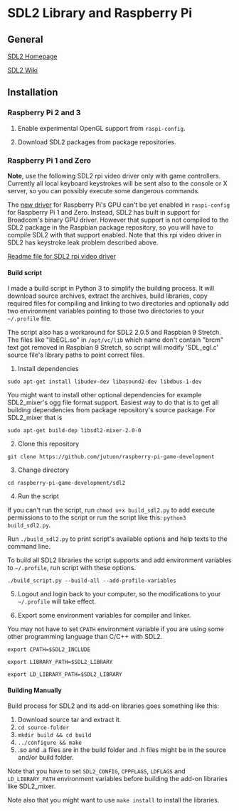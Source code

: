 # SDL2 Library and Raspberry Pi


## General

[SDL2 Homepage](https://www.libsdl.org/)

[SDL2 Wiki](https://wiki.libsdl.org/FrontPage)

## Installation

### Raspberry Pi 2 and 3

1. Enable experimental OpenGL support from `raspi-config`.

2. Download SDL2 packages from package repositories.

### Raspberry Pi 1 and Zero

**Note**, use the following SDL2 rpi video driver only with game controllers. Currently all local keyboard keystrokes will be
sent also to the console or X server, so you can possibly execute some dangerous commands.

The [new driver](https://github.com/anholt/mesa/wiki/VC4) for Raspberry Pi's GPU can't be yet enabled
in `raspi-config` for Raspberry Pi 1 and Zero. Instead, SDL2 has built in support for Broadcom's binary GPU driver.
However that support is not compiled to the SDL2 package in the Raspbian package repository, so you will have
to compile SDL2 with that support enabled. Note that this rpi video driver in SDL2 has keystroke leak problem described above.

[Readme file for SDL2 rpi video driver](https://hg.libsdl.org/SDL/file/default/docs/README-raspberrypi.md)

#### Build script

I made a build script in Python 3 to simplify the building process. It will download
source archives, extract the archives, build libraries, copy required files for compiling and linking
to two directories and optionally add two environment variables pointing to those two directories to your `~/.profile` file.

The script also has a workaround for SDL2 2.0.5 and Raspbian 9 Stretch. The files like "libEGL.so" in `/opt/vc/lib` which
name don't contain "brcm" text got removed in Raspbian 9 Stretch, so script will modify 'SDL_egl.c' source file's library paths
to point correct files.

1. Install dependencies

```
sudo apt-get install libudev-dev libasound2-dev libdbus-1-dev
```

You might want to install other optional dependencies for example SDL2_mixer's ogg file format support.
Easiest way to do that is to get all building dependencies from package repository's source package. For SDL2_mixer that is

```
sudo apt-get build-dep libsdl2-mixer-2.0-0
```

2. Clone this repository

```
git clone https://github.com/jutuon/raspberry-pi-game-development
```

3. Change directory
```
cd raspberry-pi-game-development/sdl2
```

4. Run the script

If you can't run the script, run `chmod u+x build_sdl2.py` to add execute permissions to
to the script or run the script like this: `python3 build_sdl2.py`.

Run `./build_sdl2.py` to print script's available options and help texts to the command line.

To build all SDL2 libraries the script supports and add environment variables to `~/.profile`, run script with these options.

```
./build_script.py --build-all --add-profile-variables
```

5. Logout and login back to your computer, so the modifications to your `~/.profile` will take effect.

6. Export some environment variables for compiler and linker.

You may not have to set `CPATH` environment variable if you are using some other programming language than C/C++ with SDL2.

```
export CPATH=$SDL2_INCLUDE
```
```
export LIBRARY_PATH=$SDL2_LIBRARY
```
```
export LD_LIBRARY_PATH=$SDL2_LIBRARY
```


#### Building Manually

Build process for SDL2 and its add-on libraries goes something like this:

1. Download source tar and extract it.
2. `cd source-folder`
3. `mkdir build && cd build`
4. `../configure && make`
5. .so and .a files are in the build folder and .h files might be in the source and/or build folder.

Note that you have to set `SDL2_CONFIG`, `CPPFLAGS`, `LDFLAGS` and `LD_LIBRARY_PATH` environment variables
before building the add-on libraries like SDL2_mixer.

Note also that you might want to use `make install` to install the libraries.